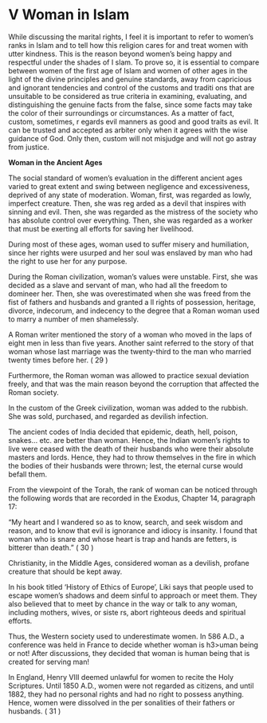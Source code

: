 V Woman in Islam
================

While discussing the marital rights, I feel it is important to refer to
women’s ranks in Islam and to tell how this religion cares for and treat
women with utter kindness. This is the reason beyond women’s being happy
and respectful under the shades of I slam. To prove so, it is essential
to compare between women of the first age of Islam and women of other
ages in the light of the divine principles and genuine standards, away
from capricious and ignorant tendencies and control of the customs and
traditi ons that are unsuitable to be considered as true criteria in
examining, evaluating, and distinguishing the genuine facts from the
false, since some facts may take the color of their surroundings or
circumstances. As a matter of fact, custom, sometimes, r egards evil
manners as good and good traits as evil. It can be trusted and accepted
as arbiter only when it agrees with the wise guidance of God. Only then,
custom will not misjudge and will not go astray from justice.

**Woman in the Ancient Ages**

The social standard of women’s evaluation in the different ancient ages
varied to great extent and swing between negligence and excessiveness,
deprived of any state of moderation. Woman, first, was regarded as
lowly, imperfect creature. Then, she was reg arded as a devil that
inspires with sinning and evil. Then, she was regarded as the mistress
of the society who has absolute control over everything. Then, she was
regarded as a worker that must be exerting all efforts for saving her
livelihood.

During most of these ages, woman used to suffer misery and humiliation,
since her rights were usurped and her soul was enslaved by man who had
the right to use her for any purpose.

During the Roman civilization, woman’s values were unstable. First, she
was decided as a slave and servant of man, who had all the freedom to
domineer her. Then, she was overestimated when she was freed from the
fist of fathers and husbands and granted a ll rights of possession,
heritage, divorce, indecorum, and indecency to the degree that a Roman
woman used to marry a number of men shamelessly.

A Roman writer mentioned the story of a woman who moved in the laps of
eight men in less than five years. Another saint referred to the story
of that woman whose last marriage was the twenty-third to the man who
married twenty times before her. ( 29 )

Furthermore, the Roman woman was allowed to practice sexual deviation
freely, and that was the main reason beyond the corruption that affected
the Roman society.

In the custom of the Greek civilization, woman was added to the
rubbish. She was sold, purchased, and regarded as devilish infection.

The ancient codes of India decided that epidemic, death, hell, poison,
snakes… etc. are better than woman. Hence, the Indian women’s rights to
live were ceased with the death of their husbands who were their
absolute masters and lords. Hence, they had to throw themselves in the
fire in which the bodies of their husbands were thrown; lest, the
eternal curse would befall them.

From the viewpoint of the Torah, the rank of woman can be noticed
through the following words that are recorded in the Exodus, Chapter 14,
paragraph 17:

“My heart and I wandered so as to know, search, and seek wisdom and
reason, and to know that evil is ignorance and idiocy is insanity. I
found that woman who is snare and whose heart is trap and hands are
fetters, is bitterer than death.” ( 30 )

Christianity, in the Middle Ages, considered woman as a devilish,
profane creature that should be kept away.

In his book titled ‘History of Ethics of Europe’, Liki says that people
used to escape women’s shadows and deem sinful to approach or meet them.
They also believed that to meet by chance in the way or talk to any
woman, including mothers, wives, or siste rs, abort righteous deeds and
spiritual efforts.

Thus, the Western society used to underestimate women. In 586 A.D., a
conference was held in France to decide whether woman is h3\>uman being
or not! After discussions, they decided that woman is human being that
is created for serving man!

In England, Henry VIII deemed unlawful for women to recite the Holy
Scriptures. Until 1850 A.D., women were not regarded as citizens, and
until 1882, they had no personal rights and had no right to possess
anything. Hence, women were dissolved in the per sonalities of their
fathers or husbands. ( 31 )


